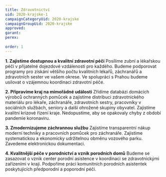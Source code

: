 ```yaml
---
title: Zdravotnictví
uid: 2020-krajske-1
campaignCategoryUid: 2020-krajske
campaignGroupUid: 2020-krajske
approved:
garant:
perex:
 
order: 1
---
```


**1. Zajistíme dostupnou a kvalitní zdravotní péči**
Posílíme zubní a lékařskou péči v přijatelné dojezdové vzdálenosti pro každého. Budeme podporovat programy pro získání většího počtu kvalitních lékařů, záchranářů a zdravotních sester ve vašem okrese. Ve spolupráci s Prahou budeme usilovat o vzájemnou koordinaci zdravotní péče.

**2. Připravíme kraj na mimořádné události**
Zřídíme databázi domácích výrobců ochranných pomůcek a zajistíme distribuci zdravotnického materiálu pro lékaře, záchranáře, zdravotních sestry, pracovníky v sociálních službách, seniory a další ohrožené skupiny obyvatel. Zajistíme kvalitní krizové řízení kraje. Nedopustíme, aby se opakovaly chyby z období pandemie koronaviru.

**3. Zmodernizujeme záchrannou službu**
Zajistíme transparentní nákup moderní techniky a pracovních pomůcek pro záchranáře. Zajistíme systematickou a ekonomicky udržitelnou obměnu vozového parku. Zavedeme elektronickou dokumentaci.

**4. Kvalitnější péče v porodnictví a vznik porodních domů**
Budeme se zasazovat o vznik center porodní asistence v koordinaci se zdravotnickými zařízeními v kraji. Podpoříme práci komunitních porodních asistentek poskytujících předporodní a poporodní péči.
